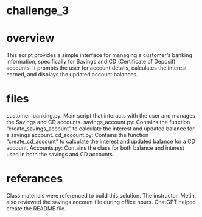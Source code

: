 # challenge_3

# overview 
This script provides a simple interface for managing a customer’s banking information, specifically for Savings and CD (Certificate of Deposit) accounts. It prompts the user for account details, calculates the interest earned, and displays the updated account balances.

# files 

customer_banking.py: Main script that interacts with the user and manages the Savings and CD accounts.
savings_account.py: Contains the function “create_savings_account” to calculate the interest and updated balance for a savings account.
cd_account.py: Contains the function “create_cd_account” to calculate the interest and updated balance for a CD account.
Accounts.py: Contains the class for both balance and interest used in both the savings and CD accounts.

# referances 

Class materials were referenced to build this solution. The instructor, Metin, also reviewed the savings account file during office hours. ChatGPT helped create the README file.
